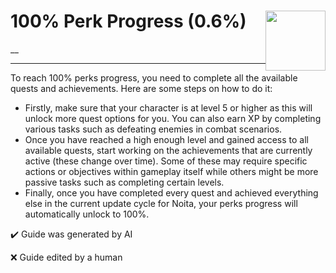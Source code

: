 # 100% Perk Progress (0.6%) <img style="float: right;" src="https://cdn.cloudflare.steamstatic.com/steamcommunity/public/images/apps/881100/4a730e833b0b3d1c626ea5036db56e81054b7d7b.jpg" width="96" height="96">

__

---

To reach 100% perks progress, you need to complete all the available quests and achievements. Here are some steps on how to do it:
- Firstly, make sure that your character is at level 5 or higher as this will unlock more quest options for you. You can also earn XP by completing various tasks such as defeating enemies in combat scenarios.
- Once you have reached a high enough level and gained access to all available quests, start working on the achievements that are currently active (these change over time). Some of these may require specific actions or objectives within gameplay itself while others might be more passive tasks such as completing certain levels.
- Finally, once you have completed every quest and achieved everything else in the current update cycle for Noita, your perks progress will automatically unlock to 100%.


:heavy_check_mark: Guide was generated by AI

:x: Guide edited by a human